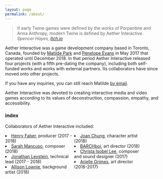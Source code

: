 ```yaml
---
layout: page
permalink: /about/
---
```


<div class="dos">
<blockquote>If early Twine games were defined by the works of Porpentine and Anna Anthropy, modern Twine is defined by Aether Interactive.
<cite>Spencer Hayes, <a href="https://itch.io/blog/8735/itchio-recommends-amazing-games-for-the-week-of-831">Itch.io</a></cite></blockquote>
<p>Aether Interactive was a game development company based in Toronto, Canada, founded by <a href="http://matildepark.ca">Matilde Park</a> and <a href="http://wonderbreath.work">Penelope Evans</a> in May 2017 that operated until December 2018. In that period Aether Interactive released four projects (with a fifth pre-dating the company), including both self-funded works and works with external partners. Its collaborators have since moved onto other projects.</p>
<p>If you have any inquiries, you can still reach Matilde <a href="mailto:matilde.park@gmail.com">by email</a>.</p>
<p>Aether Interactive was devoted to creating interactive media and video games according to its values of deconstruction, compassion, empathy, and accessibility.</p>
<h3>index</h3>
<p>Collaborators of Aether Interactive included:</p>
<div style="width: 45%; float: left;">
<li><a href="http://twitter.com/henryfaber">Henry Faber</a>, producer (2017 - 2018)</li>
<li><a href="http://www.esselfortium.net">Sarah Mancuso</a>, composer (2018)</li>
<li><a href="http://www.jlevstein.com/">Jonathan Levstein</a>, technical lead (2017 - 2018)</li>
<li><a href="https://alowknees.wordpress.com">Allison Lownie</a>, background artist (2018)</li></div>
<div style="width: 45%; float: left; margin-bottom: 2em;">
<li><a href="http://www.joanchung.com">Joan Chung</a>, character artist (2018)</li>
<li><a href="https://barch.itch.io">BARCHboi</a>, art director (2018)</li>
<li><a href="http://ohpoorpup.bandcamp.com">Christa Isobel Lee</a>, composer and sound designer (2017)</li>
<li><a href="http://www.ariellegrimes.com">Arielle Grimes</a>, art director (2016-2017)</li></div>
</div>
